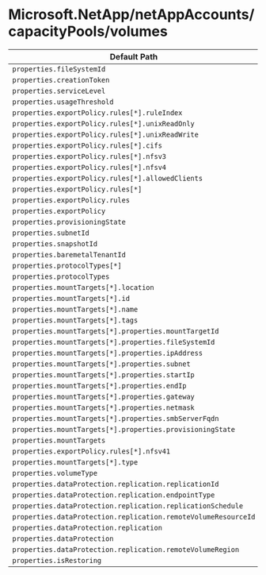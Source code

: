 # Microsoft.NetApp/netAppAccounts/capacityPools/volumes

| Default Path | Alias |
|---|---|
| `properties.fileSystemId` | `Microsoft.NetApp/netAppAccounts/capacityPools/volumes/fileSystemId` |
| `properties.creationToken` | `Microsoft.NetApp/netAppAccounts/capacityPools/volumes/creationToken` |
| `properties.serviceLevel` | `Microsoft.NetApp/netAppAccounts/capacityPools/volumes/serviceLevel` |
| `properties.usageThreshold` | `Microsoft.NetApp/netAppAccounts/capacityPools/volumes/usageThreshold` |
| `properties.exportPolicy.rules[*].ruleIndex` | `Microsoft.NetApp/netAppAccounts/capacityPools/volumes/exportPolicy.rules[*].ruleIndex` |
| `properties.exportPolicy.rules[*].unixReadOnly` | `Microsoft.NetApp/netAppAccounts/capacityPools/volumes/exportPolicy.rules[*].unixReadOnly` |
| `properties.exportPolicy.rules[*].unixReadWrite` | `Microsoft.NetApp/netAppAccounts/capacityPools/volumes/exportPolicy.rules[*].unixReadWrite` |
| `properties.exportPolicy.rules[*].cifs` | `Microsoft.NetApp/netAppAccounts/capacityPools/volumes/exportPolicy.rules[*].cifs` |
| `properties.exportPolicy.rules[*].nfsv3` | `Microsoft.NetApp/netAppAccounts/capacityPools/volumes/exportPolicy.rules[*].nfsv3` |
| `properties.exportPolicy.rules[*].nfsv4` | `Microsoft.NetApp/netAppAccounts/capacityPools/volumes/exportPolicy.rules[*].nfsv4` |
| `properties.exportPolicy.rules[*].allowedClients` | `Microsoft.NetApp/netAppAccounts/capacityPools/volumes/exportPolicy.rules[*].allowedClients` |
| `properties.exportPolicy.rules[*]` | `Microsoft.NetApp/netAppAccounts/capacityPools/volumes/exportPolicy.rules[*]` |
| `properties.exportPolicy.rules` | `Microsoft.NetApp/netAppAccounts/capacityPools/volumes/exportPolicy.rules` |
| `properties.exportPolicy` | `Microsoft.NetApp/netAppAccounts/capacityPools/volumes/exportPolicy` |
| `properties.provisioningState` | `Microsoft.NetApp/netAppAccounts/capacityPools/volumes/provisioningState` |
| `properties.subnetId` | `Microsoft.NetApp/netAppAccounts/capacityPools/volumes/subnetId` |
| `properties.snapshotId` | `Microsoft.NetApp/netAppAccounts/capacityPools/volumes/snapshotId` |
| `properties.baremetalTenantId` | `Microsoft.NetApp/netAppAccounts/capacityPools/volumes/baremetalTenantId` |
| `properties.protocolTypes[*]` | `Microsoft.NetApp/netAppAccounts/capacityPools/volumes/protocolTypes[*]` |
| `properties.protocolTypes` | `Microsoft.NetApp/netAppAccounts/capacityPools/volumes/protocolTypes` |
| `properties.mountTargets[*].location` | `Microsoft.NetApp/netAppAccounts/capacityPools/volumes/mountTargets[*].location` |
| `properties.mountTargets[*].id` | `Microsoft.NetApp/netAppAccounts/capacityPools/volumes/mountTargets[*].id` |
| `properties.mountTargets[*].name` | `Microsoft.NetApp/netAppAccounts/capacityPools/volumes/mountTargets[*].name` |
| `properties.mountTargets[*].tags` | `Microsoft.NetApp/netAppAccounts/capacityPools/volumes/mountTargets[*].tags` |
| `properties.mountTargets[*].properties.mountTargetId` | `Microsoft.NetApp/netAppAccounts/capacityPools/volumes/mountTargets[*].mountTargetId` |
| `properties.mountTargets[*].properties.fileSystemId` | `Microsoft.NetApp/netAppAccounts/capacityPools/volumes/mountTargets[*].fileSystemId` |
| `properties.mountTargets[*].properties.ipAddress` | `Microsoft.NetApp/netAppAccounts/capacityPools/volumes/mountTargets[*].ipAddress` |
| `properties.mountTargets[*].properties.subnet` | `Microsoft.NetApp/netAppAccounts/capacityPools/volumes/mountTargets[*].subnet` |
| `properties.mountTargets[*].properties.startIp` | `Microsoft.NetApp/netAppAccounts/capacityPools/volumes/mountTargets[*].startIp` |
| `properties.mountTargets[*].properties.endIp` | `Microsoft.NetApp/netAppAccounts/capacityPools/volumes/mountTargets[*].endIp` |
| `properties.mountTargets[*].properties.gateway` | `Microsoft.NetApp/netAppAccounts/capacityPools/volumes/mountTargets[*].gateway` |
| `properties.mountTargets[*].properties.netmask` | `Microsoft.NetApp/netAppAccounts/capacityPools/volumes/mountTargets[*].netmask` |
| `properties.mountTargets[*].properties.smbServerFqdn` | `Microsoft.NetApp/netAppAccounts/capacityPools/volumes/mountTargets[*].smbServerFqdn` |
| `properties.mountTargets[*].properties.provisioningState` | `Microsoft.NetApp/netAppAccounts/capacityPools/volumes/mountTargets[*].provisioningState` |
| `properties.mountTargets` | `Microsoft.NetApp/netAppAccounts/capacityPools/volumes/mountTargets` |
| `properties.exportPolicy.rules[*].nfsv41` | `Microsoft.NetApp/netAppAccounts/capacityPools/volumes/exportPolicy.rules[*].nfsv41` |
| `properties.mountTargets[*].type` | `Microsoft.NetApp/netAppAccounts/capacityPools/volumes/mountTargets[*].type` |
| `properties.volumeType` | `Microsoft.NetApp/netAppAccounts/capacityPools/volumes/volumeType` |
| `properties.dataProtection.replication.replicationId` | `Microsoft.NetApp/netAppAccounts/capacityPools/volumes/dataProtection.replication.replicationId` |
| `properties.dataProtection.replication.endpointType` | `Microsoft.NetApp/netAppAccounts/capacityPools/volumes/dataProtection.replication.endpointType` |
| `properties.dataProtection.replication.replicationSchedule` | `Microsoft.NetApp/netAppAccounts/capacityPools/volumes/dataProtection.replication.replicationSchedule` |
| `properties.dataProtection.replication.remoteVolumeResourceId` | `Microsoft.NetApp/netAppAccounts/capacityPools/volumes/dataProtection.replication.remoteVolumeResourceId` |
| `properties.dataProtection.replication` | `Microsoft.NetApp/netAppAccounts/capacityPools/volumes/dataProtection.replication` |
| `properties.dataProtection` | `Microsoft.NetApp/netAppAccounts/capacityPools/volumes/dataProtection` |
| `properties.dataProtection.replication.remoteVolumeRegion` | `Microsoft.NetApp/netAppAccounts/capacityPools/volumes/dataProtection.replication.remoteVolumeRegion` |
| `properties.isRestoring` | `Microsoft.NetApp/netAppAccounts/capacityPools/volumes/isRestoring` |

